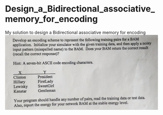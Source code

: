 # Design_a_Bidirectional_associative_memory_for_encoding
My solution to design a Bidirectional associative memory for encoding
![alt text](https://github.com/fmkazemi/Design_a_Bidirectional_associative_memory_for_encoding/blob/master/problem.jpg)
